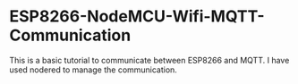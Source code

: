 # ESP8266-NodeMCU-Wifi-MQTT-Communication
This is a basic tutorial to communicate between ESP8266 and MQTT. I have used nodered to manage the communication.
